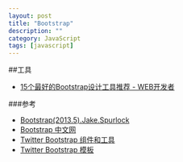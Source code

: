 ```yaml
---
layout: post
title: "Bootstrap"
description: ""
category: JavaScript
tags: [javascript]
--- 
```

##工具
- [15个最好的Bootstrap设计工具推荐 - WEB开发者](http://www.admin10000.com/document/3889.html)

###参考
- [Bootstrap(2013.5).Jake.Spurlock](http://pan.baidu.com/share/link?shareid=2071051253&uk=2214641459)
- [Bootstrap 中文网](http://www.bootcss.com/#)
- [Twitter Bootstrap 组件和工具](http://www.cnblogs.com/lhb25/archive/2012/09/11/resources-that-complement-twitter-bootstrap.html)
- [Twitter Bootstrap 模板](http://www.open-open.com/news/view/146bdda)

<!--more-->	